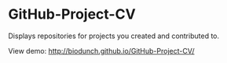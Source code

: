 GitHub-Project-CV
=================

Displays repositories for projects you created and contributed to.

View demo: http://biodunch.github.io/GitHub-Project-CV/
